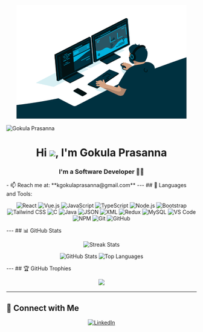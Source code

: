 <div align="center"><a href="#"><img width="450" height="300" src="https://github.com/Gokul-prasanna19/Gokul-prasanna19/blob/main/code.gif"/></a></div>
<p align="left">
  <img src="https://komarev.com/ghpvc/?username=Gokul-prasanna19&label=Profile%20views&color=0e75b6&style=flat" alt="Gokula Prasanna" />
</p>
<h1 align="center">Hi <img src="https://raw.githubusercontent.com/MartinHeinz/MartinHeinz/master/wave.gif" width="30px">, I'm Gokula Prasanna</h1>
<h3 align="center">I'm a Software Developer 👨‍💻</h3>
- 📫 Reach me at: **kgokulaprasanna@gmail.com** <!-- (Update with your real email if you'd like) -->
---
## 🚀 Languages and Tools:
<p align="center">
  <img src="https://img.icons8.com/color/48/000000/react-native.png" title="React"/>
  <img src="https://img.icons8.com/color/48/000000/vue-js.png" title="Vue.js"/>
  <img src="https://img.icons8.com/color/48/000000/javascript--v1.png" title="JavaScript"/>
  <img src="https://img.icons8.com/color/48/000000/typescript.png" title="TypeScript"/>
  <img src="https://img.icons8.com/color/48/000000/nodejs.png" title="Node.js"/>
  <img src="https://img.icons8.com/color/48/000000/bootstrap.png" title="Bootstrap"/>
  <img src="https://img.icons8.com/color/48/000000/tailwindcss.png" title="Tailwind CSS"/>
  <img src="https://img.icons8.com/color/48/000000/c-programming.png" title="C"/>
  <img src="https://img.icons8.com/color/48/000000/java-coffee-cup-logo.png" title="Java"/>
  <img src="https://img.icons8.com/color/48/000000/json-download.png" title="JSON"/>
  <img src="https://img.icons8.com/color/48/000000/xml.png" title="XML"/>
  <img src="https://img.icons8.com/color/48/000000/redux.png" title="Redux"/>
  <img src="https://img.icons8.com/color/48/000000/mysql-logo.png" title="MySQL"/>
  <img src="https://img.icons8.com/color/48/000000/visual-studio-code-2019.png" title="VS Code"/>
  <img src="https://img.icons8.com/color/48/000000/npm.png" title="NPM"/>
  <img src="https://img.icons8.com/color/48/000000/git.png" title="Git"/>
  <img src="https://img.icons8.com/ios-filled/50/000000/github.png" title="GitHub"/>
</p>
---
## 📊 GitHub Stats
<p align="center">
  <img src="https://github-readme-streak-stats.herokuapp.com/?user=Gokul-prasanna19&theme=black-ice&hide_border=true&stroke=0000&background=060A0CD0" alt="Streak Stats"/>
</p>
<p align="center">
  <img src="https://github-readme-stats.vercel.app/api?username=Gokul-prasanna19&show_icons=true&theme=react&hide_border=true&bg_color=0D1117" alt="GitHub Stats"/>
  <img src="https://github-readme-stats.vercel.app/api/top-langs/?username=Gokul-prasanna19&layout=compact&theme=react&hide_border=true&bg_color=0D1117" alt="Top Languages"/>
</p>
---
## 🏆 GitHub Trophies
<p align="center">
  <img src="https://github-profile-trophy.vercel.app/?username=Gokul-prasanna19&column=10&theme=onedark"/>
</p>

---

## 🔗 Connect with Me

<p align="center">
  <a href="https://www.linkedin.com/in/gokulaprasanna-kamalakkannan-481208279" target="_blank">
    <img src="https://img.icons8.com/fluent/48/000000/linkedin.png" alt="LinkedIn"/>
  </a>
</p>

